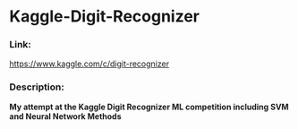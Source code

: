 # Kaggle-Digit-Recognizer

### Link:
https://www.kaggle.com/c/digit-recognizer

### Description:
**My attempt at the Kaggle Digit Recognizer ML competition including SVM and Neural Network Methods**
